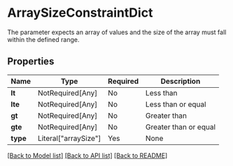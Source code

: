 # ArraySizeConstraintDict

The parameter expects an array of values and the size of the array must fall within the defined range.


## Properties
| Name | Type | Required | Description |
| ------------ | ------------- | ------------- | ------------- |
**lt** | NotRequired[Any] | No | Less than |
**lte** | NotRequired[Any] | No | Less than or equal |
**gt** | NotRequired[Any] | No | Greater than |
**gte** | NotRequired[Any] | No | Greater than or equal |
**type** | Literal["arraySize"] | Yes | None |


[[Back to Model list]](../../../../README.md#models-v1-link) [[Back to API list]](../../../../README.md#apis-v1-link) [[Back to README]](../../../../README.md)
